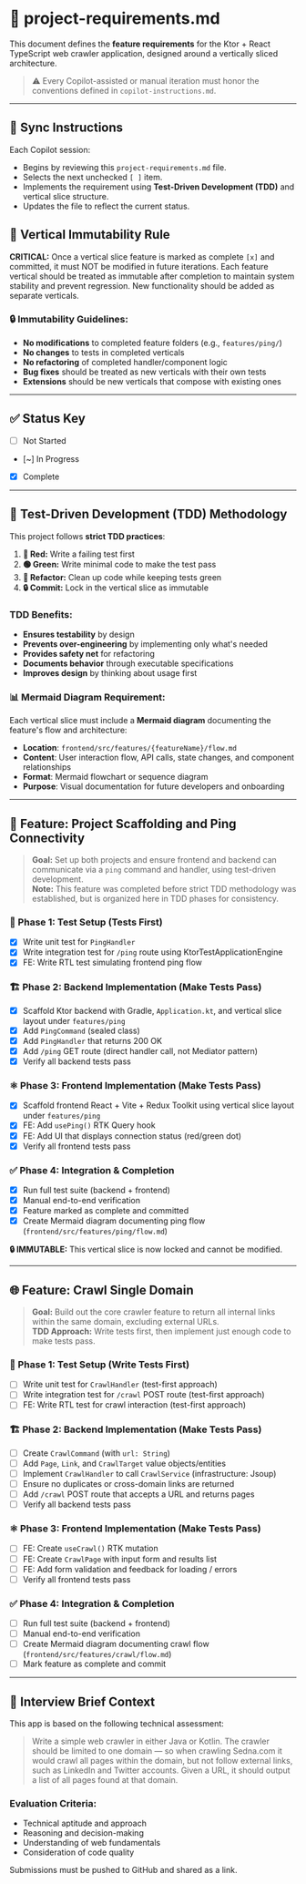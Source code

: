 # 📘 project-requirements.md

This document defines the **feature requirements** for the Ktor + React TypeScript web crawler application, designed around a vertically sliced architecture.  
> ⚠️ Every Copilot-assisted or manual iteration must honor the conventions defined in `copilot-instructions.md`.

---

## 🔄 Sync Instructions

Each Copilot session:
- Begins by reviewing this `project-requirements.md` file.
- Selects the next unchecked `[ ]` item.
- Implements the requirement using **Test-Driven Development (TDD)** and vertical slice structure.
- Updates the file to reflect the current status.

## 🚫 Vertical Immutability Rule

**CRITICAL:** Once a vertical slice feature is marked as complete `[x]` and committed, it must NOT be modified in future iterations. Each feature vertical should be treated as immutable after completion to maintain system stability and prevent regression. New functionality should be added as separate verticals.

### 🔒 Immutability Guidelines:
- **No modifications** to completed feature folders (e.g., `features/ping/`)
- **No changes** to tests in completed verticals
- **No refactoring** of completed handler/component logic
- **Bug fixes** should be treated as new verticals with their own tests
- **Extensions** should be new verticals that compose with existing ones

---

## ✅ Status Key

- [ ] Not Started  
- [~] In Progress  
- [x] Complete  

---

## 🧪 Test-Driven Development (TDD) Methodology

This project follows **strict TDD practices**:

1. **🔴 Red:** Write a failing test first
2. **🟢 Green:** Write minimal code to make the test pass
3. **🔵 Refactor:** Clean up code while keeping tests green
4. **🔒 Commit:** Lock in the vertical slice as immutable

### TDD Benefits:
- **Ensures testability** by design
- **Prevents over-engineering** by implementing only what's needed
- **Provides safety net** for refactoring
- **Documents behavior** through executable specifications
- **Improves design** by thinking about usage first  

### 📊 Mermaid Diagram Requirement:
Each vertical slice must include a **Mermaid diagram** documenting the feature's flow and architecture:
- **Location**: `frontend/src/features/{featureName}/flow.md`
- **Content**: User interaction flow, API calls, state changes, and component relationships
- **Format**: Mermaid flowchart or sequence diagram
- **Purpose**: Visual documentation for future developers and onboarding  

---

## 🧱 Feature: Project Scaffolding and Ping Connectivity

> **Goal:** Set up both projects and ensure frontend and backend can communicate via a `ping` command and handler, using test-driven development.  
> **Note:** This feature was completed before strict TDD methodology was established, but is organized here in TDD phases for consistency.

### 🧪 Phase 1: Test Setup (Tests First)
- [x] Write unit test for `PingHandler`
- [x] Write integration test for `/ping` route using KtorTestApplicationEngine
- [x] FE: Write RTL test simulating frontend ping flow

### 🏗️ Phase 2: Backend Implementation (Make Tests Pass)
- [x] Scaffold Ktor backend with Gradle, `Application.kt`, and vertical slice layout under `features/ping`
- [x] Add `PingCommand` (sealed class)
- [x] Add `PingHandler` that returns 200 OK
- [x] Add `/ping` GET route (direct handler call, not Mediator pattern)
- [x] Verify all backend tests pass

### ⚛️ Phase 3: Frontend Implementation (Make Tests Pass)
- [x] Scaffold frontend React + Vite + Redux Toolkit using vertical slice layout under `features/ping`
- [x] FE: Add `usePing()` RTK Query hook
- [x] FE: Add UI that displays connection status (red/green dot)
- [x] Verify all frontend tests pass

### ✅ Phase 4: Integration & Completion
- [x] Run full test suite (backend + frontend)
- [x] Manual end-to-end verification
- [x] Feature marked as complete and committed
- [x] Create Mermaid diagram documenting ping flow (`frontend/src/features/ping/flow.md`)

**🔒 IMMUTABLE:** This vertical slice is now locked and cannot be modified.

---

## 🌐 Feature: Crawl Single Domain

> **Goal:** Build out the core crawler feature to return all internal links within the same domain, excluding external URLs.  
> **TDD Approach:** Write tests first, then implement just enough code to make tests pass.

### 🧪 Phase 1: Test Setup (Write Tests First)
- [ ] Write unit test for `CrawlHandler` (test-first approach)
- [ ] Write integration test for `/crawl` POST route (test-first approach)
- [ ] FE: Write RTL test for crawl interaction (test-first approach)

### 🏗️ Phase 2: Backend Implementation (Make Tests Pass)
- [ ] Create `CrawlCommand` (with `url: String`)
- [ ] Add `Page`, `Link`, and `CrawlTarget` value objects/entities
- [ ] Implement `CrawlHandler` to call `CrawlService` (infrastructure: Jsoup)
- [ ] Ensure no duplicates or cross-domain links are returned
- [ ] Add `/crawl` POST route that accepts a URL and returns pages
- [ ] Verify all backend tests pass

### ⚛️ Phase 3: Frontend Implementation (Make Tests Pass)
- [ ] FE: Create `useCrawl()` RTK mutation
- [ ] FE: Create `CrawlPage` with input form and results list
- [ ] FE: Add form validation and feedback for loading / errors
- [ ] Verify all frontend tests pass

### ✅ Phase 4: Integration & Completion
- [ ] Run full test suite (backend + frontend)
- [ ] Manual end-to-end verification
- [ ] Create Mermaid diagram documenting crawl flow (`frontend/src/features/crawl/flow.md`)
- [ ] Mark feature as complete and commit

---

## 📄 Interview Brief Context

This app is based on the following technical assessment:

> Write a simple web crawler in either Java or Kotlin. The crawler should be limited to one domain — so when crawling Sedna.com it would crawl all pages within the domain, but not follow external links, such as LinkedIn and Twitter accounts. Given a URL, it should output a list of all pages found at that domain.

### Evaluation Criteria:
- Technical aptitude and approach
- Reasoning and decision-making
- Understanding of web fundamentals
- Consideration of code quality

Submissions must be pushed to GitHub and shared as a link.